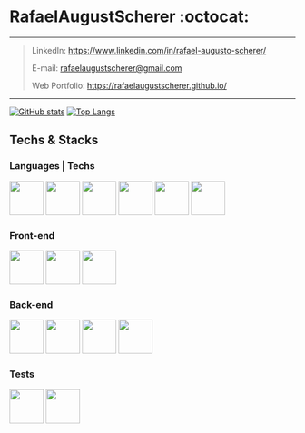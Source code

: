 # RafaelAugustScherer :octocat:
---
> LinkedIn: https://www.linkedin.com/in/rafael-augusto-scherer/
> 
> E-mail: rafaelaugustscherer@gmail.com
> 
> Web Portfolio: https://rafaelaugustscherer.github.io/
---

[![GitHub stats](https://github-readme-stats.vercel.app/api?username=RafaelAugustScherer&theme=radical)](https://github.com/anuraghazra/github-readme-stats)
[![Top Langs](https://github-readme-stats.vercel.app/api/top-langs/?username=RafaelAugustScherer&layout=compact&theme=radical)](https://github.com/anuraghazra/github-readme-stats)

## Techs & Stacks
### Languages | Techs
<div>
  <img height="60" src="https://cdn.jsdelivr.net/gh/devicons/devicon/icons/javascript/javascript-original.svg" />
  <img height="60" src="https://cdn.jsdelivr.net/gh/devicons/devicon/icons/typescript/typescript-original.svg" />
  <img height="60" src="https://cdn.jsdelivr.net/gh/devicons/devicon/icons/python/python-original.svg" />
  <img height="60" src="https://cdn.jsdelivr.net/gh/devicons/devicon/icons/docker/docker-original.svg" />
  <img height="60" src="https://cdn.jsdelivr.net/gh/devicons/devicon/icons/java/java-original-wordmark.svg" />
  <img height="60" src="https://cdn.jsdelivr.net/gh/devicons/devicon/icons/php/php-original.svg" />
</div>

### Front-end
<div>
  <img height="60" src="https://cdn.jsdelivr.net/gh/devicons/devicon/icons/react/react-original.svg" />
  <img height="60" src="https://cdn.jsdelivr.net/gh/devicons/devicon/icons/css3/css3-original.svg" />
  <img height="60" src="https://cdn.jsdelivr.net/gh/devicons/devicon/icons/bootstrap/bootstrap-original.svg" />
</div>

### Back-end
<div>
  <img height="60" src="https://cdn.jsdelivr.net/gh/devicons/devicon/icons/nodejs/nodejs-original.svg" />
  <img height="60" src="https://cdn.jsdelivr.net/gh/devicons/devicon/icons/sequelize/sequelize-original-wordmark.svg" />
  <img height="60" src="https://cdn.jsdelivr.net/gh/devicons/devicon/icons/mysql/mysql-original-wordmark.svg" />
  <img height="60" src="https://cdn.jsdelivr.net/gh/devicons/devicon/icons/mongodb/mongodb-original-wordmark.svg" />
  
</div>

### Tests

<div>
  <img height="60" src="https://cdn.jsdelivr.net/gh/devicons/devicon/icons/jest/jest-plain.svg" />
  <img height="60" src="https://cdn.jsdelivr.net/gh/devicons/devicon/icons/mocha/mocha-plain.svg" />
</div>
